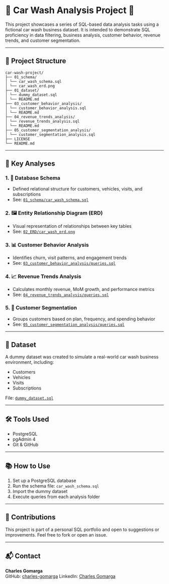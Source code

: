 # 🚗 Car Wash Analysis Project 🚗

This project showcases a series of SQL-based data analysis tasks using a fictional car wash business dataset.
It is intended to demonstrate SQL proficiency in data filtering, business analysis, customer behavior, revenue trends, and customer segmentation.

---

## 📁 Project Structure
```
car-wash-project/
├── 01_schema/
│ └── car_wash_schema.sql
│ └── car_wash_erd.png
├── 01_dataset/
│ └── dummy_dataset.sql
│ └── README.md
├── 03_customer_behavior_analysis/
│ └── customer_behavior_analysis.sql
│ └── README.md
├── 04_revenue_trends_analysis/
│ └── revenue_trends_analysis.sql
│ └── README.md
├── 05_customer_segmentation_analysis/
│ └── customer_segmentation_analysis.sql
├── LICENSE
└── README.md
```
---

## 📌 Key Analyses

### 1. 🧱 Database Schema
- Defined relational structure for customers, vehicles, visits, and subscriptions
- See: [`01_schema/car_wash_schema.sql`](./01_schema/car_wash_schema.sql)

### 2. 🖼 Entity Relationship Diagram (ERD)
- Visual representation of relationships between key tables
- See: [`02_ERD/car_wash_erd.png`](./02_ERD/car_wash_erd.png)

### 3. 📊 Customer Behavior Analysis
- Identifies churn, visit patterns, and engagement trends
- See: [`03_customer_behavior_analysis/queries.sql`](./03_customer_behavior_analysis/queries.sql)

### 4. 📈 Revenue Trends Analysis
- Calculates monthly revenue, MoM growth, and performance metrics
- See: [`04_revenue_trends_analysis/queries.sql`](./04_revenue_trends_analysis/queries.sql)

### 5. 🧠 Customer Segmentation
- Groups customers based on plan, frequency, and spending behavior
- See: [`05_customer_segmentation_analysis/queries.sql`](./05_customer_segmentation_analysis/queries.sql)

---

## 📂 Dataset

A dummy dataset was created to simulate a real-world car wash business environment, including:
- Customers
- Vehicles
- Visits
- Subscriptions

File: [`dummy_dataset.sql`](./dummy_dataset.sql)

---

## 🛠️ Tools Used
- PostgreSQL
- pgAdmin 4
- Git & GitHub

---

## 📚 How to Use
1. Set up a PostgreSQL database
2. Run the schema file: `car_wash_schema.sql`
3. Import the dummy dataset
4. Execute queries from each analysis folder

---

## 🤝 Contributions
This project is part of a personal SQL portfolio and open to suggestions or improvements. Feel free to fork or open an issue.

---

## 📬 Contact
**Charles Gomarga**  
GitHub: [charles-gomarga](https://github.com/charles-gomarga)
LinkedIn: [Charles Gomarga](https://www.linkedin.com/in/charlesgomarga/)
